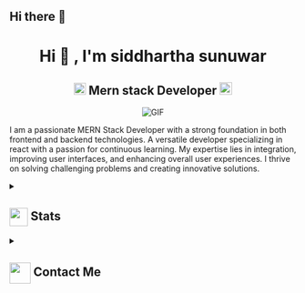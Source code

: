 ## Hi there 👋

<!--
**siddhartha0/siddhartha0** is a ✨ _special_ ✨ repository because its `README.md` (this file) appears on your GitHub profile.

Here are some ideas to get you started:

- 🔭 I’m currently working on ...
- 🌱 I’m currently learning ...
- 👯 I’m looking to collaborate on ...
- 🤔 I’m looking for help with ...
- 💬 Ask me about ...
- 📫 How to reach me: ...
- 😄 Pronouns: ...
- ⚡ Fun fact: ...
-->
<h1 align="center">Hi 👋 , I'm siddhartha sunuwar</h1>
<h2 align="center">
  <img src="https://komarev.com/ghpvc/?username=siddhartha0&color=dc143c&style=for-the-badge" alt="Profile Views" style="height:21px;">
  Mern stack Developer
  <a href="https://[your-portfolio-link]">
    <img src="https://img.shields.io/badge/Portfolio-543DE0?style=for-the-badge&logo=About.me&logoColor=white" alt="Portfolio" style="height:22px;">
  </a>
</h2>
<div align="center">
 <img alt="GIF" src="https://media4.giphy.com/media/11KzOet1ElBDz2/giphy.gif?cid=6c09b952ufa3xxbbm0mpuadm2zaik3wjp4m9luz2ly0lyz8d&ep=v1_internal_gif_by_id&rid=giphy.gif&ct=g" />
</div>

I am a passionate MERN Stack Developer with a strong foundation in both frontend and backend technologies. A versatile developer specializing in react with a passion for continuous learning. My expertise lies in integration, improving user interfaces, and enhancing overall user experiences. I thrive on solving challenging problems and creating innovative solutions.


<details>
  <summary><h2> <img align="center" src="https://github.com/siddhartha0/siddhartha0/blob/main/icons/stats.gif" width="32"/> Stats</h2></summary>
  <div align="center">
<div align="center">
  
  ![github-readme-stats](https://github-readme-stats.vercel.app/api?username=siddhartha0&theme=tokyonight&hide_border=false&include_all_commits=true&count_private=false)
  </div>


  <div align="center">

  ![github readme streak stats](https://github-readme-streak-stats.herokuapp.com/?user=siddhartha0&theme=tokyonight&hide_border=false)<br/>
  </div>
    <div align="center">
      
![github readme stats](https://github-readme-stats.vercel.app/api/top-langs/?username=siddhartha0&theme=tokyonight&hide_border=false&include_all_commits=true&count_private=false&layout=compact)<br/>
    </div>
    <div align="center">
      ![github readme activity](https://github-readme-activity-graph.vercel.app/graph?username=siddhartha0&theme=tokyo-night)
    </div>
  </div>
</details>

<details>
  <summary><h2> <img align="center" src="https://github.com/siddhartha0/siddhartha0/blob/main/icons/Contact.gif" width="37"/> Contact Me</h2></summary>
  
[![Facebook](https://img.shields.io/badge/Facebook-%231877F2.svg?logo=Facebook&logoColor=white)](https://facebook.com/https://www.facebook.com/punk.siddhartha.90/)
  [![Instagram](https://img.shields.io/badge/Instagram-%23E4405F.svg?logo=Instagram&logoColor=white)](https://instagram.com/https://www.instagram.com/siddhartha_sunuwar0/)
  [![LinkedIn](https://img.shields.io/badge/LinkedIn-%230077B5.svg?logo=linkedin&logoColor=white)](https://linkedin.com/in/https://www.linkedin.com/in/siddhartha-sunuwar-869624208/) 
</details>


